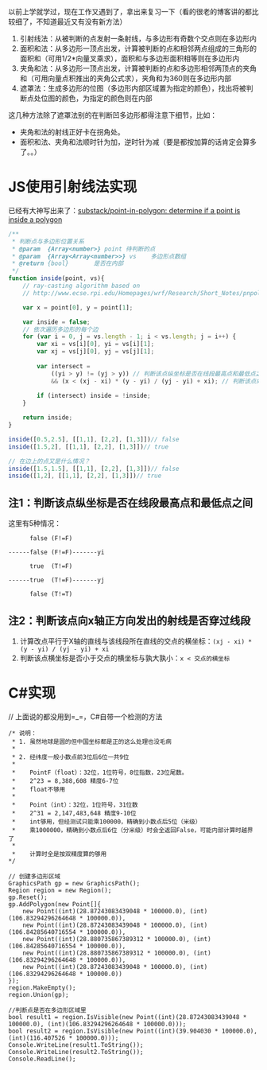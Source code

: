 以前上学就学过，现在工作又遇到了，拿出来复习一下（看的很老的博客讲的都比较细了，不知道最近又有没有新方法）

1. 引射线法：从被判断的点发射一条射线，与多边形有奇数个交点则在多边形内
1. 面积和法：从多边形一顶点出发，计算被判断的点和相邻两点组成的三角形的面积和（可用1/2*向量叉乘求），面积和与多边形面积相等则在多边形内
1. 夹角和法：从多边形一顶点出发，计算被判断的点和多边形相邻两顶点的夹角和（可用向量点积推出的夹角公式求），夹角和为360则在多边形内部
1. 遮罩法：生成多边形的位图（多边形内部区域置为指定的颜色），找出将被判断点处位图的颜色，为指定的颜色则在内部

这几种方法除了遮罩法别的在判断凹多边形都得注意下细节，比如：  
- 夹角和法的射线正好卡在拐角处。  
- 面积和法、夹角和法顺时针为加，逆时针为减（要是都按加算的话肯定会算多了。。）

# JS使用引射线法实现
已经有大神写出来了：[substack/point-in-polygon: determine if a point is inside a polygon](https://github.com/substack/point-in-polygon)

```js
/**
 * 判断点与多边形位置关系
 * @param  {Array<number>} point 待判断的点
 * @param  {Array<Array<number>>} vs    多边形点数组
 * @return {bool}       是否在内部
 */
function inside(point, vs){
    // ray-casting algorithm based on
    // http://www.ecse.rpi.edu/Homepages/wrf/Research/Short_Notes/pnpoly.html

    var x = point[0], y = point[1];

    var inside = false;
    // 依次遍历多边形的每个边
    for (var i = 0, j = vs.length - 1; i < vs.length; j = i++) {
        var xi = vs[i][0], yi = vs[i][1];
        var xj = vs[j][0], yj = vs[j][1];
        
        var intersect = 
            ((yi > y) != (yj > y)) // 判断该点纵坐标是否在线段最高点和最低点之间[注1]
            && (x < (xj - xi) * (y - yi) / (yj - yi) + xi); // 判断该点向x轴正方向发出的射线是否穿过线段[注2]
            
        if (intersect) inside = !inside;
    }

    return inside;
}

inside([0.5,2.5], [[1,1], [2,2], [1,3]])// false
inside([1.5,2], [[1,1], [2,2], [1,3]])// true

// 在边上的点又是什么情况？
inside([1.5,1.5], [[1,1], [2,2], [1,3]])// false
inside([1,2], [[1,1], [2,2], [1,3]])// true

```

## 注1：判断该点纵坐标是否在线段最高点和最低点之间
这里有5种情况：
```
      false (F!=F)

------false (F!=F)-------yi

      true  (T!=F)

------true  (T!=F)-------yj

      false (T!=T)
```

## 注2：判断该点向x轴正方向发出的射线是否穿过线段
1. 计算改点平行于X轴的直线与该线段所在直线的交点的横坐标：`(xj - xi) * (y - yi) / (yj - yi) + xi`
2. 判断该点横坐标是否小于交点的横坐标与孰大孰小：`x < 交点的横坐标`


# C#实现
// 上面说的都没用到=_=，C#自带一个检测的方法

```
/* 说明：
 * 1. 虽然地球是圆的但中国坐标都是正的这么处理也没毛病
 * 
 * 2. 经纬度一般小数点前3位后6位一共9位
 * 
 *    PointF（float）：32位，1位符号，8位指数，23位尾数。
 *    2^23 = 8,388,608 精度6-7位
 *    float不够用
 * 
 *    Point（int）：32位，1位符号，31位数
 *    2^31 = 2,147,483,648 精度9-10位
 *    int够用，但经测试只能乘100000，精确到小数点后5位（米级）
 *    乘1000000，精确到小数点后6位（分米级）时会全返回False，可能内部计算时越界了
 *    
 *    计算时全是按双精度算的够用
*/

// 创建多边形区域
GraphicsPath gp = new GraphicsPath();
Region region = new Region();
gp.Reset();
gp.AddPolygon(new Point[]{
    new Point((int)(28.87243083439048 * 100000.0), (int)(106.83294296264648 * 100000.0)),
    new Point((int)(28.87243083439048 * 100000.0), (int)(106.84285640716554 * 100000.0)),
    new Point((int)(28.880735867389312 * 100000.0), (int)(106.84285640716554 * 100000.0)),
    new Point((int)(28.880735867389312 * 100000.0), (int)(106.83294296264648 * 100000.0)),
    new Point((int)(28.87243083439048 * 100000.0), (int)(106.83294296264648 * 100000.0))
});
region.MakeEmpty();
region.Union(gp);

//判断点是否在多边形区域里
bool result1 = region.IsVisible(new Point((int)(28.87243083439048 * 100000.0), (int)(106.83294296264648 * 100000.0)));
bool result2 = region.IsVisible(new Point((int)(39.904030 * 100000.0), (int)(116.407526 * 100000.0)));
Console.WriteLine(result1.ToString());
Console.WriteLine(result2.ToString());
Console.ReadLine();
```